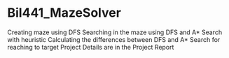 # Bil441_MazeSolver
Creating maze using DFS
Searching in the maze using DFS and A* Search with heuristic
Calculating the differences between DFS and A* Search for reaching to target
Project Details are in the Project Report
